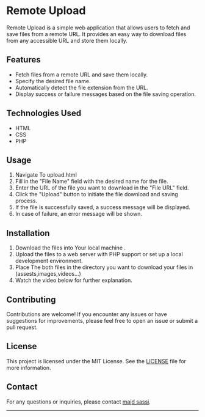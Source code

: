 # Remote Upload

Remote Upload is a simple web application that allows users to fetch and save files from a remote URL. It provides an easy way to download files from any accessible URL and store them locally.

## Features

- Fetch files from a remote URL and save them locally.
- Specify the desired file name.
- Automatically detect the file extension from the URL.
- Display success or failure messages based on the file saving operation.

## Technologies Used

- HTML
- CSS
- PHP

## Usage

1. Navigate To upload.html
2. Fill in the "File Name" field with the desired name for the file.
3. Enter the URL of the file you want to download in the "File URL" field.
4. Click the "Upload" button to initiate the file download and saving process.
5. If the file is successfully saved, a success message will be displayed.
6. In case of failure, an error message will be shown.

## Installation

1. Download the files into Your local machine .
2. Upload the files to a web server with PHP support or set up a local development environment.
3. Place The both files in the directory you want to download your files in (assests,images,videos...)
4. Watch the video below for further explanation.

## Contributing

Contributions are welcome! If you encounter any issues or have suggestions for improvements, please feel free to open an issue or submit a pull request.

## License

This project is licensed under the MIT License. See the [LICENSE](LICENSE) file for more information.

## Contact

For any questions or inquiries, please contact [majd sassi](mailto:jackreider977@gmail.com).

---
